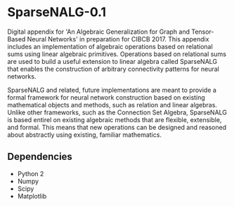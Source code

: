 # SparseNALG-0.1

Digital appendix for 'An Algebraic Generalization for Graph and Tensor-Based Neural Networks' in preparation for CIBCB 2017. This appendix includes an implementation of algebraic operations based on relational sums using linear algebraic primitives. Operations based on relational sums are used to build a useful extension to linear algebra called SparseNALG that enables the construction of arbitrary connectivity patterns for neural networks.

SparseNALG and related, future implementations are meant to provide a formal framework for neural network construction based on existing mathematical objects and methods, such as relation and linear algebras. Unlike other frameworks, such as the Connection Set Algebra, SparseNALG is based entirel on existing algebraic methods that are flexible, extensible, and formal. This means that new operations can be designed and reasoned about abstractly using existing, familiar mathematics. 

## Dependencies
- Python 2  
- Numpy  
- Scipy  
- Matplotlib  
